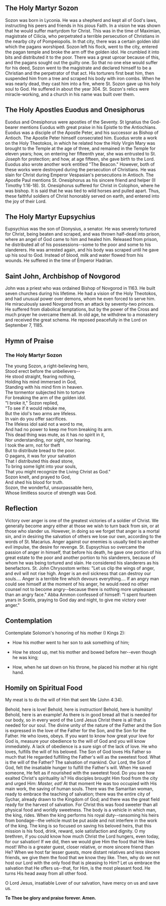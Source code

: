 ## The Holy Martyr Sozon

Sozon was born in Lyconia. He was a shepherd and kept all of God's laws, instructing his peers and friends in his pious Faith. In a vision he was shown that he would suffer martyrdom for Christ. This was in the time of Maximian, magistrate of Cilicia, who perpetrated a terrible persecution of Christians in the nearby city of Pompeiopolis. In that city, there was a certain golden idol which the pagans worshiped. Sozon left his flock, went to the city, entered the pagan temple and broke the arm off the golden idol. He crumbled it into bits and distributed it to the poor. There was a great uproar because of this, and the pagans sought out the guilty one. So that no one else would suffer for his deed, Sozon went to the magistrate and declared himself to be a Christian and the perpetrator of that act. His torturers first beat him, then suspended him from a tree and scraped his body with iron combs. When he was nearly dead, they cast him into a fire, where St. Sozon gave up his holy soul to God. He suffered in about the year 304. St. Sozon's relics were miracle-working, and a church in his name was built over them.

## The Holy Apostles Euodus and Onesiphorus

Euodus and Onesiphorus were apostles of the Seventy. St Ignatius the God-bearer mentions Euodus with great praise in his Epistle to the Antiochians. Euodus was a disciple of the Apostle Peter, and his successor as Bishop of Antioch. The Apostle Peter himself consecrated him. Euodus wrote a work on the Holy Theotokos, in which he related how the Holy Virgin Mary was brought to the Temple at the age of three, and remained in the Temple for eleven years; how, on entering her fifteenth year, she was entrusted to St. Joseph for protection; and how, at age fifteen, she gave birth to the Lord. Euodus also wrote another work entitled "The Beacon." However, both of these works were destroyed during the persecution of Christians. He was slain for Christ during Emperor Vespasian's persecutions in Antioch. The Apostle Paul mentions St. Onesiphorus as his sincere friend and helper (II Timothy 1:16-18). St. Onesiphorus suffered for Christ in Colophon, where he was bishop. It is said that he was tied to wild horses and pulled apart. Thus, these faithful soldiers of Christ honorably served on earth, and entered into the joy of their Lord.

## The Holy Martyr Eupsychius

Eupsychius was the son of Dionysius, a senator. He was severely tortured for Christ, being beaten and scraped, and was thrown half-dead into prison, where an angel of God came to him and healed him. Released from prison, he distributed all of his possessions--some to the poor and some to his slanderers. He was arrested again, and his body was scraped until he gave up his soul to God. Instead of blood, milk and water flowed from his wounds. He suffered in the time of Emperor Hadrian.

## Saint John, Archbishop of Novgorod

John was a priest who was ordained Bishop of Novgorod in 1163. He built seven churches during his lifetime. He had a vision of the Holy Theotokos, and had unusual power over demons, whom he even forced to serve him. He miraculously saved Novgorod from an attack by seventy-two princes. He suffered from diabolical temptations, but by the power of the Cross and much prayer he overcame them all. In old age, he withdrew to a monastery and received the great schema. He reposed peacefully in the Lord on September 7, 1185.

## Hymn of Praise

### The Holy Martyr Sozon

The young Sozon, a right-believing hero,  
Stood erect before the unbelievers--  
He stood straight, fearing nothing,  
Holding his mind immersed in God,  
Standing with his mind firm in heaven.  
The tormentor subjected him to torture  
For breaking the arm of the golden idol.  
"I broke it," Sozon replied,  
"To see if it would rebuke me,  
But the idol's two arms are lifeless.  
In vain do you offer sacrifices.  
The lifeless idol said not a word to me,  
And had no power to keep me from breaking its arm.  
This dead thing was mute, as it has no spirit in it,  
Nor understanding, nor sight, nor hearing.  
I took the arm, not for theft  
But to distribute bread to the poor.  
O pagans, it was for your salvation  
That I distributed this dead stone,  
To bring some light into your souls,  
That you might recognize the Living Christ as God."  
Sozon knelt, and prayed to God,  
And shed his blood for truth.  
Sozon, the wonderful, unsurpassable hero,  
Whose limitless source of strength was God.

## Reflection

Victory over anger is one of the greatest victories of a soldier of Christ. We generally become angry either at those we wish to turn back from sin, or at those who slander us. However, in doing so we forget that anger is a mortal sin, and in desiring the salvation of others we lose our own, according to the words of St. Macarius. Anger against our enemies is usually tied to another evil impulse, the desire for revenge. St. Eupsychius so overcame the passion of anger in himself, that before his death, he gave one portion of his great estate to the poor and another portion to his slanderers, because of whom he was being tortured and slain. He considered his slanderers as his benefactors. St. John Chrysostom writes: "Let us clip the wings of anger, and evil will not rise high. Anger is an evil sickness that can destroy our souls…. Anger is a terrible fire which devours everything…. If an angry man could see himself at the moment of his anger, he would need no other counsel not to become angry--because there is nothing more unpleasant than an angry face." Abba Ammon confessed of himself: "I spent fourteen years in Scetis, praying to God day and night, to give me victory over anger."

## Contemplation

Contemplate Solomon's honoring of his mother (I Kings 2):

- How his mother went to her son to ask something of him;

- How he stood up, met his mother and bowed before her--even though he was king;

- How, when he sat down on his throne, he placed his mother at his right hand.

## Homily on Spiritual Food

My meat is to do the will of Him that sent Me (John 4:34).

Behold, here is love! Behold, here is instruction! Behold, here is humility! Behold, here is an example! As there is in good bread all that is needed for our body, so in every word of the Lord Jesus Christ there is all that is needed for our soul. The divine unity of the nature of the Father and the Son is expressed in the love of the Father for the Son, and the Son for the Father. He who loves, obeys. If you want to know how great your love for God is, measure your obedience to the will of God and you will know immediately. A lack of obedience is a sure sign of the lack of love. He who loves, fulfills the will of his beloved. The Son of God loves His Father so much that He regarded fulfilling the Father's will as the sweetest food. What is the will of the Father? The salvation of mankind. Our Lord, the Son of God, felt the insatiable hunger to fulfill the Father's will. When He saved someone, He felt as if nourished with the sweetest food. Do you see how exalted Christ's spirituality is? His disciples brought Him food from the city and urged Him: *Master, eat!* At that moment He was too occupied with His main work, the saving of human souls. There was the Samaritan woman, ready to embrace the teaching of salvation; there was the entire city of Sychar, already drawn to the Kingdom of God; and there was the great field ready for the harvest of salvation. For Christ this was food sweeter than all physical food and worldly sweetness. The body is a vehicle in which man, the king, rides. When the king performs his royal duty--ransoming his heirs from bondage--the vehicle must be put aside and not interfere in the work of the king. The king is so focused on saving his beloved heirs, that this mission is his food, drink, reward, sole satisfaction and dignity. O my brethren, if you could know how much Christ the Lord hungers, even today, for our salvation! If we did, then we would give Him the food that He likes most! Who is a greater guest, closer relative, or more sincere friend than He? When we host far lesser guests, more distant relatives and less sincere friends, we give them the food that we know they like. Then, why do we not host our Lord with the only food that is pleasing to Him? Let us embrace the salvation that He offers us--that, for Him, is the most pleasant food. He turns His head away from all other food.

O Lord Jesus, insatiable Lover of our salvation, have mercy on us and save us.  

**To Thee be glory and praise forever. Amen.**
